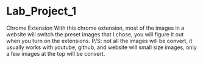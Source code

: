 # Lab_Project_1
Chrome Extension
With this chrome extension, most of the images in a website will switch the preset images that I chose, you will figure it out when you turn on the extensions. 
P/S: not all the images will be convert, it usually works with youtube, github, and website will small size images, only a few images at the top will be convert. 
